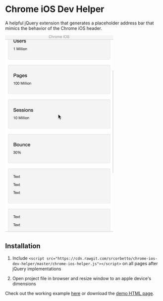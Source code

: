 # Chrome iOS Dev Helper
A helpful jQuery extension that generates a placeholder address bar that mimics the behavior of the Chrome iOS header.

![alt text](img/example.gif "Chrome iOS Dev Helper")

## Installation
1. Include `<script src="https://cdn.rawgit.com/srcorbetto/chrome-ios-dev-helper/master/chrome-ios-helper.js"></script>` on all pages after jQuery implementations

2. Open project file in browser and resize window to an apple device's dimensions

Check out the working example [here](https://srcorbetto.github.io/chrome-ios-dev-helper/) or download the [demo HTML page](https://github.com/srcorbetto/chrome-ios-dev-helper/blob/master/index.html).